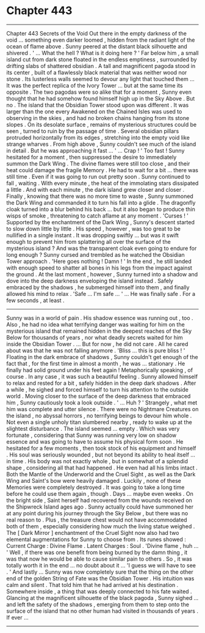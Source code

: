 
# Chapter 443


---

Chapter 443 Secrets of the Void
Out there in the empty darkness of the void … something even darker loomed , hidden from the radiant light of the ocean of flame above .
Sunny peered at the distant black silhouette and shivered .
' ... What the hell ? What is it doing here ? '
Far below him , a small island cut from dark stone floated in the endless emptiness , surrounded by drifting slabs of shattered obsidian . A tall and magnificent pagoda stood in its center , built of a flawlessly black material that was neither wood nor stone . Its lusterless walls seemed to devour any light that touched them …
It was the perfect replica of the Ivory Tower ... but at the same time its opposite . The two pagodas were so alike that for a moment , Sunny even thought that he had somehow found himself high up in the Sky Above .
But no .
The island that the Obsidian Tower stood upon was different . It was larger than the one every Awakened on the Chained Isles was used to observing in the skies , and had no broken chains hanging from its stone slopes . On its desolate surface , remains of mysterious structures could be seen , turned to ruin by the passage of time . Several obsidian pillars protruded horizontally from its edges , stretching into the empty void like strange wharves .
From high above , Sunny couldn't see much of the island in detail . But he was approaching it fast …
' ... Crap ! '
Too fast !
Sunny hesitated for a moment , then suppressed the desire to immediately summon the Dark Wing . The divine flames were still too close , and their heat could damage the fragile Memory . He had to wait for a bit … there was still time .
Even if it was going to run out pretty soon .
Sunny continued to fall , waiting . With every minute , the heat of the immolating stars dissipated a little . And with each minute , the dark island grew closer and closer .
Finally , knowing that there was no more time to waste , Sunny summoned the Dark Wing and commanded it to turn his fall into a glide . The dragonfly cloak turned into a blur behind his back … but it also began to produce thin wisps of smoke , threatening to catch aflame at any moment .
'Curses ! '
Supported by the enchantment of the Dark Wing , Sunny's descent started to slow down little by little . His speed , however , was too great to be nullified in a single instant . It was dropping swiftly … but was it swift enough to prevent him from splattering all over the surface of the mysterious island ?
And was the transparent cloak even going to endure for long enough ?
Sunny cursed and trembled as he watched the Obsidian Tower approach .
'Here goes nothing ! Damn ! '
In the end , he still landed with enough speed to shatter all bones in his legs from the impact against the ground . At the last moment , however , Sunny turned into a shadow and dove into the deep darkness enveloping the island instead . Safely embraced by the shadows , he submerged himself into them , and finally allowed his mind to relax .
'Safe … I'm safe … '
… He was finally safe .
For a few seconds , at least .
***
Sunny was in a world of pain .
His shadow essence was running out , too .
Also , he had no idea what terrifying danger was waiting for him on the mysterious island that remained hidden in the deepest reaches of the Sky Below for thousands of years , nor what deadly secrets waited for him inside the Obsidian Tower .
… But for now , he did not care . All he cared about was that he was not falling anymore .
'Bliss … this is pure bliss ! '
Floating in the dark embrace of shadows , Sunny couldn't get enough of the fact that , for the first time in almost a month , he was … stationary . He finally had solid ground under his feet again ! Metaphorically speaking , of course .
In any case , it was such a beautiful feeling .
Sunny allowed himself to relax and rested for a bit , safely hidden in the deep dark shadows .
After a while , he sighed and forced himself to turn his attention to the outside world . Moving closer to the surface of the deep darkness that embraced him , Sunny cautiously took a look outside .
' ... Huh ? '
Strangely , what met him was complete and utter silence .
There were no Nightmare Creatures on the island , no abyssal horrors , no terrifying beings to devour him whole . Not even a single unholy titan slumbered nearby , ready to wake up at the slightest disturbance .
The island seemed … empty .
Which was very fortunate , considering that Sunny was running very low on shadow essence and was going to have to assume his physical form soon .
He hesitated for a few moments , then took stock of his equipment and himself .
His soul was seriously wounded , but not beyond its ability to heal itself … in time .
His body was not exactly whole , but in somewhat of a splendid shape , considering all that had happened . He even had all his limbs intact .
Both the Mantle of the Underworld and the Cruel Sight , as well as the Dark Wing and Saint's bow were heavily damaged . Luckily , none of these Memories were completely destroyed . It was going to take a long time before he could use them again , though . Days … maybe even weeks .
On the bright side , Saint herself had recovered from the wounds received on the Shipwreck Island ages ago . Sunny actually could have summoned her at any point during his journey through the Sky Below , but there was no real reason to . Plus , the treasure chest would not have accommodated both of them , especially considering how much the living statue weighed .
The [ Dark Mirror ] enchantment of the Cruel Sight now also had two elemental augmentations for Sunny to choose from . Its runes showed :
Current Charge : Divine Flame .
Latent Charges : Soul .
'Divine flame , huh … '
Well , if there was one benefit from being burned by the damn thing , it was that now he would be able to cause similar pain to others . So , it was totally worth it in the end ... no doubt about it ...
'I guess we will have to see . '
And lastly … Sunny was now completely sure that the thing on the other end of the golden String of Fate was the Obsidian Tower . His intuition was calm and silent . That told him that he had arrived at his destination .
Somewhere inside , a thing that was deeply connected to his fate waited .
Glancing at the magnificent silhouette of the black pagoda , Sunny sighed … and left the safety of the shadows , emerging from them to step onto the surface of the island that no other human had visited in thousands of years .
If ever …

---

